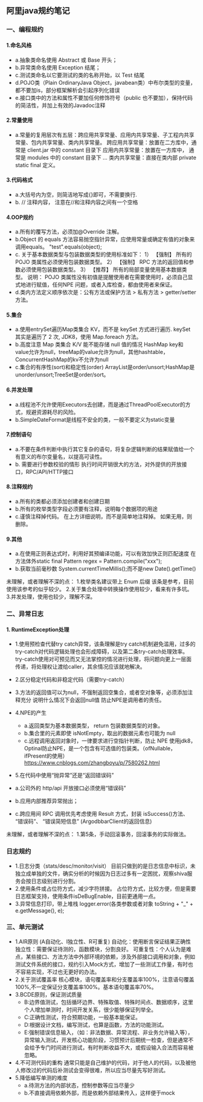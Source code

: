 ## 阿里java规约笔记

### 一、编程规约
#### 1.命名风格
- a.抽象类命名使用 Abstract 或 Base 开头；
- b.异常类命名使用 Exception 结尾；
- c.测试类命名以它要测试的类的名称开始，以 Test 结尾
- d.POJO类（Plain OrdinaryJava Object，javabean类）中布尔类型的变量，都不要加is，部分框架解析会引起序列化错误
- e.接口类中的方法和属性不要加任何修饰符号（public 也不要加），保持代码的简洁性，并加上有效的Javadoc注释

#### 2.常量使用
- a.常量的复用层次有五层：跨应用共享常量、应用内共享常量、子工程内共享常量、包内共享常量、类内共享常量。
跨应用共享常量：放置在二方库中，通常是 client.jar 中的 constant 目录下
应用内共享常量：放置在一方库中， 通常是 modules 中的 constant 目录下
...
类内共享常量：直接在类内部 private static final 定义。

#### 3.代码格式
- a.大括号内为空，则简洁地写成{}即可，不需要换行.
- b. // 注释内容， 注意在//和注释内容之间有一个空格

#### 4.OOP规约
- a.所有的覆写方法，必须加@Override 注解。
- b.Object 的 equals 方法容易抛空指针异常，应使用常量或确定有值的对象来调用equals。
"test".equals(object);
- c. 关于基本数据类型与包装数据类型的使用标准如下：
1） 【强制】 所有的 POJO 类属性必须使用包装数据类型。
2） 【强制】 RPC 方法的返回值和参数必须使用包装数据类型。
3） 【推荐】 所有的局部变量使用基本数据类型。
说明： POJO 类属性没有初值是提醒使用者在需要使用时，必须自己显式地进行赋值，任何NPE 问题，或者入库检查，都由使用者来保证。
- d.类内方法定义顺序依次是：公有方法或保护方法 > 私有方法 > getter/setter方法。

#### 5.集合
- a.使用entrySet遍历Map类集合 KV，而不是 keySet 方式进行遍历.
keySet 其实是遍历了 2 次, JDK8，使用 Map.foreach 方法。
- b.高度注意 Map 类集合 K/V 能不能存储 null 值的情况
HashMap key和value允许为null，treeMap的value允许为null，其他hashtable，ConcurrentHashMap的kv不允许为null
- c.集合的有序性(sort)和稳定性(order)
ArrayList是order/unsort;HashMap是unorder/unsort;TreeSet是order/sort。

#### 6.并发处理
- a.线程池不允许使用Executors去创建，而是通过ThreadPoolExecutor的方式，规避资源耗尽的风险。
- b.SimpleDateFormat是线程不安全的类，一般不要定义为static变量

#### 7.控制语句
- a.不要在条件判断中执行其它复杂的语句，将复杂逻辑判断的结果赋值给一个有意义的布尔变量名，以提高可读性。
- b. 需要进行参数校验的情形
执行时间开销很大的方法，对外提供的开放接口，RPC/API/HTTP接口

#### 8.注释规约
- a.所有的类都必须添加创建者和创建日期
- b.所有的枚举类型字段必须要有注释，说明每个数据项的用途
- c.谨慎注释掉代码。 在上方详细说明，而不是简单地注释掉。 如果无用，则删除。

#### 9.其他
- a.在使用正则表达式时，利用好其预编译功能，可以有效加快正则匹配速度
在方法体外static final Pattern regex = Pattern.compile("xxx");
- b.获取当前毫秒数 System.currentTimeMillis();而不是new Date().getTime()

未理解，或者理解不深的点：
1.枚举类名建议带上 Enum 后缀
该条是参考，目前使用该参考的似乎较少。
2.关于集合处理中转换操作使用较少，看来有许多坑。
3.并发处理，使用也较少，理解不深。



### 二、异常日志
#### 1. RuntimeException处理
- 1.使用预检查代替try catch异常，该条理解是try catch机制避免滥用，过多的try-catch对代码逻辑处理也会形成障碍，以及第二条try-catch处理效率。
try-catch使用对可预见而又无法掌控的情况进行处理，将问题向更上一层面传递，将处理权让渡给caller，其余情况应该就地解决。
- 2.区分稳定代码和非稳定代码（需要try-catch）
- 3.方法的返回值可以为null，不强制返回空集合，或者空对象等，必须添加注释充分
说明什么情况下会返回null值
防止NPE是调用者的责任。
- 4.NPE的产生
	- a.返回类型为基本数据类型， return 包装数据类型的对象。
	- b.集合里的元素即使 isNotEmpty，取出的数据元素也可能为 null
	- c.远程调用返回对象时，一律要求进行空指针判断，防止 NPE
使用jdk8，Optinal防止NPE，是一个包含有可选值的包装类。（ofNullable，ifPresent的使用）
https://www.cnblogs.com/zhangboyu/p/7580262.html

- 5.在代码中使用“抛异常”还是“返回错误码”
- a.公司外的 http/api 开放接口必须使用“错误码”
- b.应用内部推荐异常抛出；
- c.跨应用间 RPC 调用优先考虑使用 Result 方式，封装 isSuccess()方法、 “错误码”、 “错误简短信息”
(ArgodbbarClient的返回信息)

未理解，或者理解不深的点：
1.第5条，手动回滚事务，回滚事务的实际做法。

### 日志规约
- 1.日志分类（stats/desc/monitor/visit）
目前只做到的是日志信息中标识，未独立成单独的文件，确实分析的时候因为日志过多有一定困扰，观察shiva服务会按日志级别进行分割。
- 2.使用条件或占位符方式，减少字符拼接。
占位符方式，比较方便，但是需要日志框架支持，使用条件isDeBugEnable，目前更通用一点。
- 3.异常信息打印，带上堆栈
logger.error(各类参数或者对象 toString + "_" + e.getMessage(), e);


### 三、单元测试
- 1.AIR原则
(A自动化、I独立性、R可重复)
自动化：使用断言保证结果正确性
独立性：需要保证待测的，函数模块，分割良好。
可重复性：个人认为是难点，某些接口、方法方法中外部环境的依赖，涉及外部接口调用和对象，例如测试文件系统的接口，规约引入Mock方式，增加了一些测试工作量，有时也不容易实现，不过也无更好的办法。
- 2.关于测试覆盖率
核心模块，语句覆盖率和分支覆盖率100%，注意语句覆盖100%,不一定保证分支覆盖率100%。基本语句覆盖率70%。
- 3.BCDE原则，保证测试质量
	- B:边界值测试，包括循环边界、特殊取值、特殊时间点、数据顺序，这里个人增加单测时，时间开发关系，很少能够保证列举全。
	- C:正确性测试，符合预期功能，一般基本能保证。
	- D:根据设计文档，编写测试，也算是函数，方法的功能测试。
	- E:强制错误信息输入，（如：非法数据、异常流程、非业务允许输入等），异常输入测试，开发核心功能阶段，习惯预计后期统一检查，但是通常不会给予专门时间进行测试，有时判断收益不大，或假设输入合法而容易被忽略。
- 4.不可测代码的重构
通常只能是自己维护的代码，对于他人的代码，以及被他人修改过的代码后补测试会变得很难，所以应当尽量先写好测试。
- 5.降低编写单测的难度
	- a.待测方法的内部状态，控制参数等应当尽量少
	- b.不直接调用依赖外部，而是依赖外部结果传入，这样便于mock

